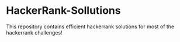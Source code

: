 # HackerRank-Sollutions
This repository contains efficient hackerrank solutions for most of the hackerrank challenges!
